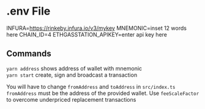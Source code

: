 # .env File

INFURA=https://rinkeby.infura.io/v3/mykey
MNEMONIC=inset 12 words here
CHAIN_ID=4
ETHGASSTATION_APIKEY=enter api key here

## Commands

`yarn address` shows address of wallet with mnemonic  
`yarn start` create, sign and broadcast a transaction

You will have to change `fromAddress` and `toAddress` in `src/index.ts` `fromAddress` must be the address of the provided wallet.
Use `feeScaleFactor` to overcome underpriced replacement transactions
